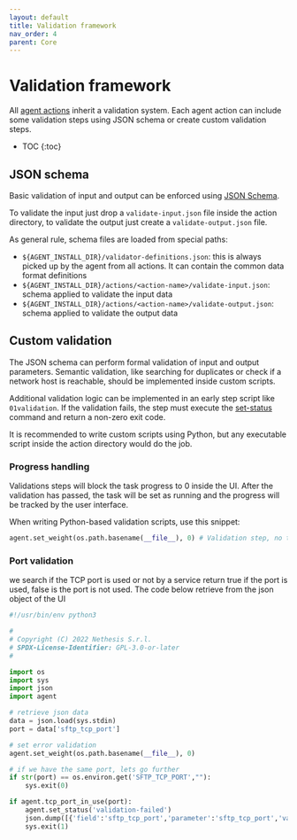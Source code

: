 ```yaml
---
layout: default
title: Validation framework
nav_order: 4
parent: Core
---
```


# Validation framework

All [agent actions]({{site.baseurl}}/core/agents) inherit a validation system.
Each agent action can include some validation steps using JSON schema or create
custom validation steps.

* TOC
{:toc}

## JSON schema

Basic validation of input and output can be enforced using [JSON
Schema](https://json-schema.org/).

To validate the input just drop a `validate-input.json` file inside the
action directory, to validate the output just create a
`validate-output.json` file.

As general rule, schema files are loaded from special paths:
- `${AGENT_INSTALL_DIR}/validator-definitions.json`: this is always picked
  up by the agent from all actions. It can contain the common data format
  definitions
- `${AGENT_INSTALL_DIR}/actions/<action-name>/validate-input.json`: schema
  applied to validate the input data
- `${AGENT_INSTALL_DIR}/actions/<action-name>/validate-output.json`:
  schema applied to validate the output data

## Custom validation

The JSON schema can perform formal validation of input and output parameters.
Semantic validation, like searching for duplicates or check if a network host is reachable,
should be implemented inside custom scripts.

Additional validation logic can be implemented in an early step script
like `01validation`. If the validation fails, the step must execute the
[set-status](#set-status) command and return a non-zero exit code.

It is recommended to write custom scripts using Python, but any executable script inside
the action directory would do the job.

### Progress handling

Validations steps will block the task progress to 0 inside the UI.
After the validation has passed, the task will be set as running and the progress will be
tracked by the user interface.

When writing Python-based validation scripts, use this snippet:
```python
agent.set_weight(os.path.basename(__file__), 0) # Validation step, no task progress at all
```

### Port validation

we search if the TCP port is used or not by a service return true if the port is used, false is the port is not used. The code below retrieve from the json object of the UI

```python
#!/usr/bin/env python3

#
# Copyright (C) 2022 Nethesis S.r.l.
# SPDX-License-Identifier: GPL-3.0-or-later
#

import os
import sys
import json
import agent

# retrieve json data
data = json.load(sys.stdin)
port = data['sftp_tcp_port']

# set error validation
agent.set_weight(os.path.basename(__file__), 0)

# if we have the same port, lets go further
if str(port) == os.environ.get('SFTP_TCP_PORT',""):
    sys.exit(0)

if agent.tcp_port_in_use(port):
    agent.set_status('validation-failed')
    json.dump([{'field':'sftp_tcp_port','parameter':'sftp_tcp_port','value':port,'error':'tcp_port_already_used'}],fp=sys.stdout)
    sys.exit(1)
```
